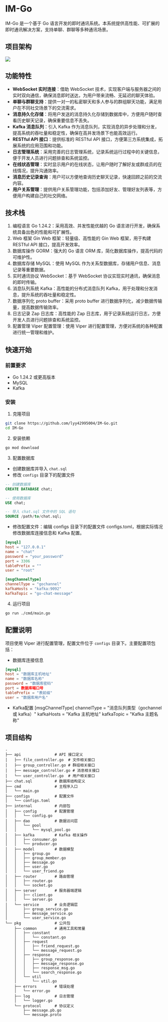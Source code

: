 # IM-Go

IM-Go 是一个基于 Go 语言开发的即时通讯系统。本系统提供高性能、可扩展的即时通讯解决方案，支持单聊、群聊等多种通讯场景。

## 项目架构

![](https://i-blog.csdnimg.cn/img_convert/ededd45fcb032bf178a1cfb1ad8f8111.png)

## 功能特性

- **WebSocket 实时连接**：借助 WebSocket 技术，实现客户端与服务器之间的实时双向通信，确保消息即时送达，为用户带来流畅、无延迟的聊天体验。
- **单聊与群聊支持**：提供一对一的私密聊天和多人参与的群组聊天功能，满足用户在不同社交场景下的交流需求。
- **消息持久化存储**：将用户发送的消息持久化存储到数据库中，方便用户随时查看历史聊天记录，确保重要信息不丢失。
- **Kafka 消息队列**：引入 Kafka 作为消息队列，实现消息的异步处理和分发，提高系统的吞吐量和稳定性，确保在高并发场景下也能高效运行。
- **RESTful API 接口**：提供标准的 RESTful API 接口，方便第三方系统集成，拓展系统的应用范围和功能。
- **日志管理系统**：采用完善的日志管理系统，记录系统运行过程中的关键信息，便于开发人员进行问题排查和系统监控。
- **在线状态管理**：实时显示用户的在线状态，让用户随时了解好友或群成员的在线情况，提升沟通效率。
- **消息历史记录查询**：用户可以方便地查询历史聊天记录，快速回顾之前的交流内容。
- **用户关系管理**：提供用户关系管理功能，包括添加好友、管理好友列表等，方便用户构建自己的社交网络。


## 技术栈

1. 编程语言
Go 1.24.2：采用高效、并发性能优越的 Go 语言进行开发，确保系统具备出色的性能和可扩展性。
2. Web 框架
Gin Web 框架：轻量级、高性能的 Gin Web 框架，用于构建 RESTful API 接口，提高开发效率。
3. 数据库操作
GORM：强大的 Go 语言 ORM 库，简化数据库操作，提高代码的可维护性。
4. 数据库存储
MySQL：使用 MySQL 作为关系型数据库，存储用户信息、消息记录等重要数据。
5. 实时通讯协议
WebSocket：基于 WebSocket 协议实现实时通讯，确保消息的即时传输。
6. 消息队列系统
Kafka：高性能的分布式消息队列 Kafka，用于处理和分发消息，提升系统的吞吐量和稳定性。
7. 数据序列化
proto buffer：采用 proto buffer 进行数据序列化，减少数据传输量，提高数据传输效率。
8. 日志记录
Zap 日志库：高性能的 Zap 日志库，用于记录系统运行日志，方便开发人员进行问题排查和系统监控。
9. 配置管理
Viper 配置管理：使用 Viper 进行配置管理，方便对系统的各种配置进行统一管理和维护。

## 快速开始

### 前置要求

- Go 1.24.2 或更高版本
- MySQL
- Kafka

### 安装

1. 克隆项目
```bash
git clone https://github.com/lyy42995004/IM-Go.git
cd IM-Go
```

2. 安装依赖
```bash
go mod download
```

3. 配置数据库
- 创建数据库并导入 `chat.sql`
- 修改 `configs` 目录下的配置文件
```sql
-- 创建数据库
CREATE DATABASE chat;

-- 使用数据库
USE chat;

-- 导入 chat.sql 文件中的 SQL 语句
SOURCE /path/to/chat.sql;
```
- 修改配置文件：编辑 configs 目录下的配置文件 configs.toml，根据实际情况修改数据库连接信息和 Kafka 配置。
```toml
[mysql]
host = "127.0.0.1"
name = "chat"
password = "your_password"
port = 3306
tablePrefix = ""
user = "root"

[msgChannelType]
channelType = "gochannel"
kafkaHosts = "kafka:9092"
kafkaTopic = "go-chat-message"
```

4. 运行项目
```bash
go run ./cmd/main.go
```

## 配置说明

项目使用 Viper 进行配置管理，配置文件位于 `configs` 目录下。主要配置项包括：

- 数据库连接信息
```toml
[mysql]
host = "数据库主机地址"
name = "数据库名称"
password = "数据库密码"
port = 数据库端口号
tablePrefix = "表前缀"
user = "数据库用户名"
```

- Kafka配置
[msgChannelType]
channelType = "消息队列类型（gochannel 或 kafka）"
kafkaHosts = "Kafka 主机地址"
kafkaTopic = "Kafka 主题名称"

## 项目结构

```
.
├── api               # API 接口定义
│   ├── file_controller.go  # 文件相关接口
│   ├── group_controller.go # 群组相关接口
│   ├── message_controller.go # 消息相关接口
│   └── user_controller.go  # 用户相关接口
├── chat.sql          # 数据库结构定义
├── cmd               # 主程序入口
│   └── main.go
├── configs           # 配置文件
│   └── configs.toml
├── internal          # 内部包
│   ├── config        # 配置管理
│   │   └── config.go
│   ├── dao           # 数据访问层
│   │   └── pool
│   │       └── mysql_pool.go
│   ├── kafka         # Kafka 相关操作
│   │   ├── consumer.go
│   │   └── producer.go
│   ├── model         # 数据模型
│   │   ├── group.go
│   │   ├── group_member.go
│   │   ├── message.go
│   │   ├── user.go
│   │   └── user_friend.go
│   ├── router        # 路由管理
│   │   ├── router.go
│   │   └── socket.go
│   ├── server        # 服务器端逻辑
│   │   ├── client.go
│   │   └── server.go
│   └── service       # 业务逻辑层
│       ├── group_service.go
│       ├── message_service.go
│       └── user_service.go
└── pkg               # 公共包
    ├── common        # 通用工具和常量
    │   ├── constant
    │   │   └── constant.go
    │   ├── request
    │   │   ├── friend_request.go
    │   │   └── message_request.go
    │   ├── response
    │   │   ├── group_response.go
    │   │   ├── message_response.go
    │   │   ├── response_msg.go
    │   │   └── search_response.go
    │   └── util
    │       └── util.go
    ├── errors        # 错误处理
    │   └── error.go
    ├── log           # 日志管理
    │   └── logger.go
    └── protocol      # 协议定义
        ├── message.pb.go
        └── message.proto
```